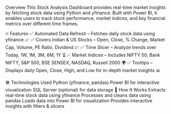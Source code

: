 Overview
This Stock Analysis Dashboard provides real-time market insights by fetching stock data using Python and yfinance. Built with Power BI, it enables users to track stock performance, market indices, and key financial metrics over different time frames.

🔥 Features
✅ Automated Data Refresh – Fetches daily stock data using yfinance 📈
✅ Covers Indian & US Stocks – Open, Close, % Change, Market Cap, Volume, PE Ratio, Dividend 💹
✅ Time Slicer – Analyze trends over Today, 1W, 1M, 3M, 6M, 1Y ⏳
✅ Market Indices – Includes NIFTY 50, Bank NIFTY, S&P 500, BSE SENSEX, NASDAQ, Russell 2000 🌍
✅ Tooltips – Displays daily Open, Close, High, and Low for in-depth market insights 📊

🛠️ Technologies Used
Python (yfinance, pandas)
Power BI for interactive visualization
SQL Server (optional) for data storage
🚀 How It Works
Extracts real-time stock data using yfinance
Processes and cleans data using pandas
Loads data into Power BI for visualization
Provides interactive insights with filters & slicers

